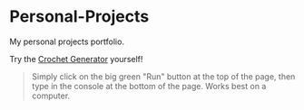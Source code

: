 # Personal-Projects
My personal projects portfolio.

Try the [Crochet Generator](https://www.onlinegdb.com/edit/D7Bcgvb87s) yourself!
> Simply click on the big green "Run" button at the top of the page, then type in the console at the bottom of the page. Works best on a computer.
